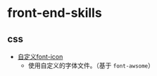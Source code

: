 front-end-skills
================
## css
- [自定义font-icon](create-font-icon.md) 
  - 使用自定义的字体文件。（基于 ```font-awsome```）
